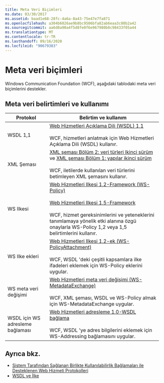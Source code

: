 ```yaml
---
title: Meta Veri Biçimleri
ms.date: 03/30/2017
ms.assetid: baad1e68-28fc-4a6a-8a43-75e47e7fa871
ms.openlocfilehash: a304b6026ae9b8bc9506bfa82ab6eaa3c80b2a42
ms.sourcegitcommit: aa6d8a90a4f5d8fe0f6e967980b8c98433f05a44
ms.translationtype: MT
ms.contentlocale: tr-TR
ms.lasthandoff: 09/16/2020
ms.locfileid: "90679383"
---
```

# <a name="metadata-formats"></a>Meta veri biçimleri

Windows Communication Foundation (WCF), aşağıdaki tablodaki meta veri biçimlerini destekler.  
  
## <a name="metadata-specifications-and-usage"></a>Meta veri belirtimleri ve kullanımı  
  
|Protokol|Belirtim ve kullanım|  
|--------------|-----------------------------|  
|WSDL 1,1|[Web Hizmetleri Açıklama Dili (WSDL) 1,1](https://www.w3.org/TR/wsdl/)<br /><br /> WCF, hizmetleri anlatmak için Web Hizmetleri Açıklama Dili (WSDL) kullanır.|  
|XML Şeması|[XML şeması Bölüm 2: veri türleri Ikinci sürüm](https://www.w3.org/TR/2004/REC-xmlschema-2-20041028/) ve [XML şeması Bölüm 1: yapılar ikinci sürüm](https://www.w3.org/TR/2004/REC-xmlschema-1-20041028/)<br /><br /> WCF, iletilerde kullanılan veri türlerini betimleyen XML şemasını kullanır.|  
|WS Ilkesi|[Web Hizmetleri Ilkesi 1,2-Framework (WS-Policy)](https://www.w3.org/Submission/WS-Policy/)<br /><br /> [Web Hizmetleri Ilkesi 1,5-Framework](https://www.w3.org/TR/ws-policy/)<br /><br /> WCF, hizmet gereksinimlerini ve yeteneklerini tanımlamaya yönelik etki alanına özgü onaylarla WS-Policy 1,2 veya 1,5 belirtimlerini kullanır.|  
|WS Ilke ekleri|[Web Hizmetleri Ilkesi 1,2-ek (WS-PolicyAttachment)](https://www.w3.org/Submission/WS-PolicyAttachment/)<br /><br /> WCF, WSDL 'deki çeşitli kapsamlara ilke ifadeleri eklemek için WS-Policy eklerini uygular.|  
|WS meta veri değişimi|[Web Hizmetleri meta veri değişimi (WS-MetadataExchange)](https://www.w3.org/TR/ws-metadata-exchange/)<br /><br /> WCF, XML şeması, WSDL ve WS-Policy almak için WS-MetadataExchange uygular.|  
|WSDL için WS adresleme bağlaması|[Web Hizmetleri adresleme 1,0-WSDL bağlama](https://www.w3.org/TR/ws-addr-wsdl/)<br /><br /> WCF, WSDL 'ye adres bilgilerini eklemek için WS-Addressing bağlamasını uygular.|  
  
## <a name="see-also"></a>Ayrıca bkz.

- [Sistem Tarafından Sağlanan Birlikte Kullanılabilirlik Bağlamaları ile Desteklenen Web Hizmeti Protokolleri](web-services-protocols-supported-by-system-provided-interoperability-bindings.md)
- [WSDL ve İlke](wsdl-and-policy.md)
